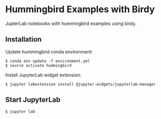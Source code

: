 # Hummingbird Examples with Birdy

JupterLab notebooks with hummingbird examples using birdy.

## Installation

Update hummingbird conda environment:

    $ conda env update -f environment.yml
    $ source activate hummingbird

Install JupyterLab widget extension:

    $ jupyter labextension install @jupyter-widgets/jupyterlab-manager


## Start JupyterLab

    $ jupyter lab
